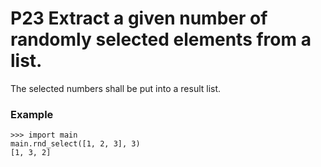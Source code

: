 # P23 Extract a given number of randomly selected elements from a list.
The selected numbers shall be put into a result list.

### Example
```
>>> import main
main.rnd_select([1, 2, 3], 3)
[1, 3, 2]
```
